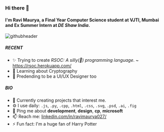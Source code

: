 ### Hi there 👋

#### I'm Ravi Maurya, a Final Year Computer Science student at VJTI, Mumbai and Ex Summer Intern at *DE Shaw India*.
![githubheader](https://user-images.githubusercontent.com/59064326/147822595-17926b25-7bb8-42f0-af35-840d0af56164.png)


##### RECENT

- ✨ Trying to create *RSOC: A silly(💖) programming language*. ~ https://rsoc.herokuapp.com/
- 📖 Learning about Cryptography
- 🎨 Predending to be a UI/UX Designer too

##### BIO

- 🏢 Currently creating projects that interest me.
- ⚙️ I use daily: `.js`, `.py`, `.cpp`, `.html`, `.css`, `.svg`, `.psd`, `.ai`, `.fig`
- 💬 Ping me about **development**, **design**, **cp**, **microsoft**
- 📫 Reach me: [linkedin.com/in/ravimaurya027/](https://www.linkedin.com/in/ravimaurya027/)
- ⚡️ Fun fact: I'm a huge fan of Harry Potter
